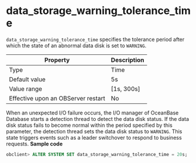# data_storage_warning_tolerance_time

`data_storage_warning_tolerance_time` specifies the tolerance period after which the state of an abnormal data disk is set to `WARNING`.

| Property | Description |
|------------------|---------------|
| Type | Time |
| Default value | 5s |
| Value range | \[1s, 300s\] |
| Effective upon an OBServer restart | No |

When an unexpected I/O failure occurs, the I/O manager of OceanBase Database starts a detection thread to detect the data disk status. If the data disk status fails to become normal within the period specified by this parameter, the detection thread sets the data disk status to `WARNING`. This state triggers events such as a leader switchover to respond to business requests.
**Sample code**

```sql
obclient> ALTER SYSTEM SET data_storage_warning_tolerance_time = 20s;
```

